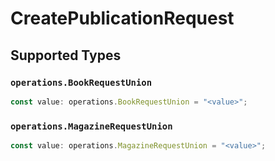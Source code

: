 # CreatePublicationRequest


## Supported Types

### `operations.BookRequestUnion`

```typescript
const value: operations.BookRequestUnion = "<value>";
```

### `operations.MagazineRequestUnion`

```typescript
const value: operations.MagazineRequestUnion = "<value>";
```

